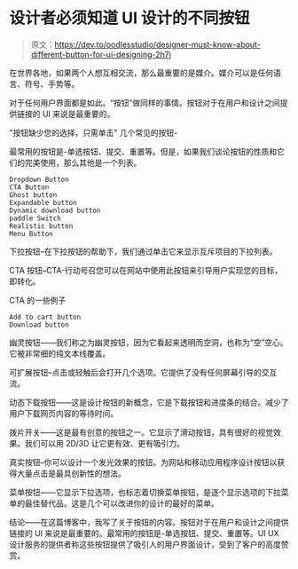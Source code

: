 # 设计者必须知道 UI 设计的不同按钮

> 原文：<https://dev.to/oodlesstudio/designer-must-know-about-different-button-for-ui-designing-2h7j>

在世界各地，如果两个人想互相交流，那么最重要的是媒介。媒介可以是任何语言、符号、手势等。

对于任何用户界面都是如此。“按钮”做同样的事情。按钮对于在用户和设计之间提供链接的 UI 来说是最重要的。

"按钮缺少您的选择，只需单击"
几个常见的按钮-

最常用的按钮是-单选按钮、提交、重置等。但是，如果我们谈论按钮的性质和它们的完美使用，那么其他是一个列表。

```
Dropdown Button
CTA Button
Ghost button
Expandable button
Dynamic download button
paddle Switch
Realistic button
Menu Button 
```

下拉按钮–在下拉按钮的帮助下，我们通过单击它来显示互斥项目的下拉列表。

CTA 按钮–CTA-行动号召您可以在网站中使用此按钮来引导用户实现您的目标，即转化。

CTA 的一些例子

```
Add to cart button
Download button 
```

幽灵按钮——我们称之为幽灵按钮，因为它看起来透明而空洞，也称为“空”空心。它被非常细的纯文本线覆盖。

可扩展按钮–点击或轻触后会打开几个选项。它提供了没有任何屏幕引导的交互流。

动态下载按钮——这是设计按钮的新概念，它是下载按钮和进度条的结合。减少了用户下载网页内容的等待时间。

拨片开关——这是最有创意的按钮之一。它显示了滑动按钮，具有很好的视觉效果。我们可以用 2D/3D 让它更有效、更有吸引力。

真实按钮–你可以设计一个发光效果的按钮。为网站和移动应用程序设计按钮以获得大量点击是最具创新性的想法。

菜单按钮——它显示下拉选项，也标志着切换菜单按钮，是逐个显示选项的下拉菜单的最佳替代品。这是几个可以改进你的设计的最好的菜单。

结论——在这篇博客中，我写了关于按钮的内容。按钮对于在用户和设计之间提供链接的 UI 来说是最重要的。最常用的按钮是-单选按钮、提交、重置等。UI UX 设计服务的提供者称这些按钮提供了吸引人的用户界面设计，受到了客户的高度赞赏。